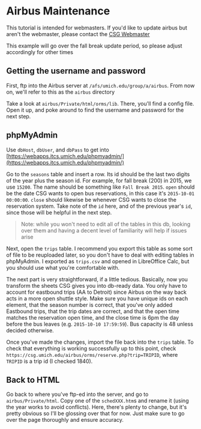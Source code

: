 # Airbus Maintenance

This tutorial is intended for webmasters. If you'd like to update airbus but aren't the webmaster, please contact the [CSG Webmaster](mailto:csg.webmaster@umich.edu)

This example will go over the fall break update period, so please adjust accordingly for other times

## Getting the username and password

First, ftp into the Airbus server at `/afs/umich.edu/group/a/airbus`. From now on, we'll refer to this as the `airbus` directory

Take a look at `airbus/Private/html/orms/lib`. There, you'll find a config file. Open it up, and poke around to find the username and password for the next step.

## phpMyAdmin

Use `dbHost`, `dbUser`, and `dbPass` to get into [https://webapps.itcs.umich.edu/phpmyadmin/](https://webapps.itcs.umich.edu/phpmyadmin/)

Go to the `seasons` table and insert a row. Its id should be the last two digits of the year plus the season id. For example, for fall break (200) in 2015, we use `15200`. The name should be something like `Fall Break 2015`. `open` should be the date CSG wants to open bus reservations, in this case it's `2015-10-01 00:00:00`. `close` should likewise be whenever CSG wants to close the reservation system. Take note of the `id` here, and of the previous year's `id`, since those will be helpful in the next step.

> Note: while you won't need to edit all of the tables in this db, looking over them and having a decent level of familiarity will help if issues arise

Next, open the `trips` table. I recommend you export this table as some sort of file to be reuploaded later, so you don't have to deal with editing tables in phpMyAdmin. I exported as `trips.csv` and opened in LibreOffice Calc, but you should use what you're comfortable with.

The next part is very straightforward, if a little tedious. Basically, now you transform the sheets CSG gives you into db-ready data. You only have to account for eastbound trips (AA to Detroit) since Airbus on the way back acts in a more open shuttle style. Make sure you have unique ids on each element, that the season number is correct, that you've only added Eastbound trips, that the trip dates are correct, and that the open time matches the reservation open time, and the close time is 6pm the day before the bus leaves (e.g. `2015-10-10 17:59:59`). Bus capacity is 48 unless decided otherwise.

Once you've made the changes, import the file back into the `trips` table. To check that everything is working successfully up to this point, check `https://csg.umich.edu/airbus/orms/reserve.php?trip=TRIPID`, where `TRIPID` is a trip id (I checked 1840).

## Back to HTML

Go back to where you've ftp-ed into the server, and go to `airbus/Private/html`. Copy one of the `schedXXX.htm`s and rename it (using the year works to avoid conflicts). Here, there's plenty to change, but it's pretty obvious so I'll be glossing over that for now. Just make sure to go over the page thoroughly and ensure accuracy.


